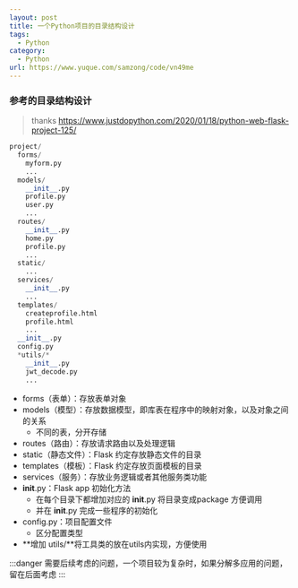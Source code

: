 ```yaml
---
layout: post
title: 一个Python项目的目录结构设计
tags:
  - Python
category:
  - Python
url: https://www.yuque.com/samzong/code/vn49me
---
```



### 参考的目录结构设计

> thanks <https://www.justdopython.com/2020/01/18/python-web-flask-project-125/>

```python
project/
  forms/
    myform.py
    ...
  models/
    __init__.py
    profile.py
    user.py
    ...
  routes/
    __init__.py
    home.py
    profile.py
    ...
  static/
    ...
  services/
    __init__.py
    ...
  templates/
    createprofile.html
    profile.html
    ...
  __init__.py
  config.py
  *utils/*
    __init__.py
    jwt_decode.py
    ...

```

- forms（表单）：存放表单对象
- models（模型）：存放数据模型，即库表在程序中的映射对象，以及对象之间的关系
  - 不同的表，分开存储
- routes（路由）：存放请求路由以及处理逻辑
- static（静态文件）：Flask 约定存放静态文件的目录
- templates（模板）：Flask 约定存放页面模板的目录
- services（服务）：存放业务逻辑或者其他服务类功能
- **init**.py：Flask app 初始化方法
  - 在每个目录下都增加对应的 **init**.py 将目录变成package 方便调用
  - 并在 **init**.py 完成一些程序的初始化
- config.py：项目配置文件
  - 区分配置类型
- **增加 utils/**将工具类的放在utils内实现，方便使用

:::danger
需要后续考虑的问题，一个项目较为复杂时，如果分解多应用的问题，留在后面考虑
:::
